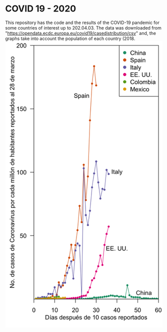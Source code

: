 # COVID 19 - 2020
This repository has the code and the results of the COVID-19 pandemic for some countries of interest up to 202.04.03. The data was downloaded from "https://opendata.ecdc.europa.eu/covid19/casedistribution/csv" and, the graphs take into account the population of each country (2018.
![Alt text](Plots_Summary_Time/20200328_2_Resultados_Normal.png?raw=true "Title")

